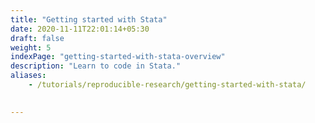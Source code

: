 ```yaml
---
title: "Getting started with Stata"
date: 2020-11-11T22:01:14+05:30
draft: false
weight: 5
indexPage: "getting-started-with-stata-overview"
description: "Learn to code in Stata."
aliases:
    - /tutorials/reproducible-research/getting-started-with-stata/
  

---
```


